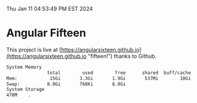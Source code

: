Thu Jan 11 04:53:49 PM EST 2024

# Angular Fifteen


This project is live at [https://angularsixteen.github.io](https://angularsixteen.github.io "fifteen!") thanks to Github.

```bash
System Memory
               total        used        free      shared  buff/cache   available
Mem:            15Gi       3.3Gi       1.9Gi       537Mi        10Gi        11Gi
Swap:          8.0Gi       768Ki       8.0Gi
System Storage
478M	.
